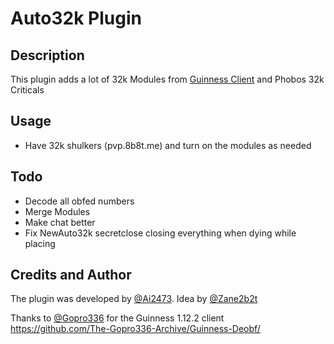 # Auto32k Plugin

## Description

This plugin adds a lot of 32k Modules from [Guinness Client](https://github.com/The-Gopro336-Archive/Guinness-Deobf/) and Phobos 32k Criticals

## Usage

- Have 32k shulkers (pvp.8b8t.me) and turn on the modules as needed

## Todo

- Decode all obfed numbers
- Merge Modules
- Make chat better
- Fix NewAuto32k secretclose closing everything when dying while placing

## Credits and Author

The plugin was developed by [@Ai2473](https://github.com/Ai2473). Idea by [@Zane2b2t](https://github.com/Zane2b2t)

Thanks to [@Gopro336](https://github.com/Gopro336-2) for the Guinness 1.12.2 client https://github.com/The-Gopro336-Archive/Guinness-Deobf/
